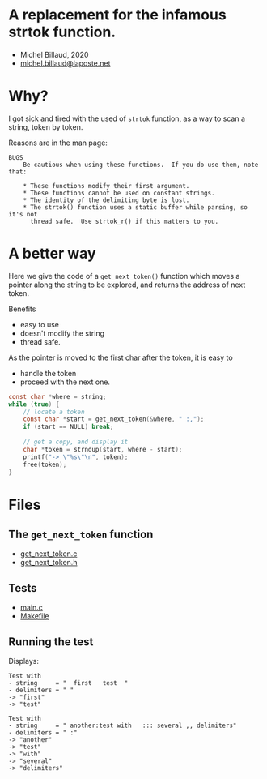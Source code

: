 # A replacement for the infamous strtok function.

-  Michel Billaud, 2020
- <michel.billaud@laposte.net> 

# Why?

I got sick and tired with the used of `strtok` function,
as a way to scan a string, token by token.

Reasons are in the man page:

~~~
BUGS
    Be cautious when using these functions.  If you do use them, note that:

    * These functions modify their first argument.
    * These functions cannot be used on constant strings.
    * The identity of the delimiting byte is lost.
    * The strtok() function uses a static buffer while parsing, so it's not
      thread safe.  Use strtok_r() if this matters to you.
~~~


# A better way

Here we give the code of a `get_next_token()` function which moves
a pointer along the string to be explored, and returns the address of
next token.  

Benefits

- easy to use
- doesn't modify the string
- thread safe.


As the pointer is moved to the first char after the token,
it is easy to

- handle the token
- proceed with the next one.

 
~~~C
const char *where = string;
while (true) {
	// locate a token
	const char *start = get_next_token(&where, " :,");
	if (start == NULL) break;
		
	// get a copy, and display it
	char *token = strndup(start, where - start); 
	printf("-> \"%s\"\n", token);
	free(token);
}
~~~


# Files

## The `get_next_token` function

- [get_next_token.c](get_next_token.c)
- [get_next_token.h](get_next_token.h)

## Tests

- [main.c](main.c)
- [Makefile](Makefile)

## Running the test

Displays:

~~~
Test with
- string     = "  first   test  "
- delimiters = " "
-> "first"
-> "test"

Test with
- string     = " another:test with   ::: several ,, delimiters"
- delimiters = " :"
-> "another"
-> "test"
-> "with"
-> "several"
-> "delimiters"
~~~
